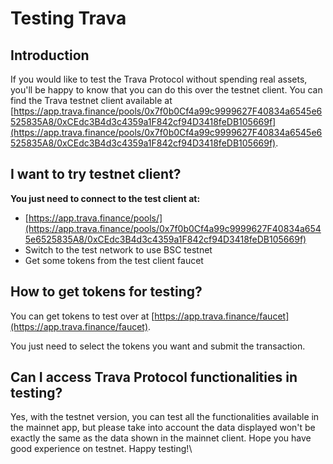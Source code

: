 # Testing Trava

## Introduction

If you would like to test the Trava Protocol without spending real assets, you'll be happy to know that you can do this over the testnet client. You can find the Trava testnet client available at [https://app.trava.finance/pools/0x7f0b0Cf4a99c9999627F40834a6545e6525835A8/0xCEdc3B4d3c4359a1F842cf94D3418feDB105669f](https://app.trava.finance/pools/0x7f0b0Cf4a99c9999627F40834a6545e6525835A8/0xCEdc3B4d3c4359a1F842cf94D3418feDB105669f).

## **I want to try testnet client?**

**You just need to connect to the test client at:**

* [https://app.trava.finance/pools/](https://app.trava.finance/pools/0x7f0b0Cf4a99c9999627F40834a6545e6525835A8/0xCEdc3B4d3c4359a1F842cf94D3418feDB105669f)
* Switch to the test network to use BSC testnet
* Get some tokens from the test client faucet

## **How to get tokens for testing?**

You can get tokens to test over at [https://app.trava.finance/faucet](https://app.trava.finance/faucet).

You just need to select the tokens you want and submit the transaction.

## **Can I access Trava Protocol functionalities in testing?**

Yes, with the testnet version, you can test all the functionalities available in the mainnet app, but please take into account the data displayed won't be exactly the same as the data shown in the mainnet client. Hope you have good experience on testnet. Happy testing!\\
